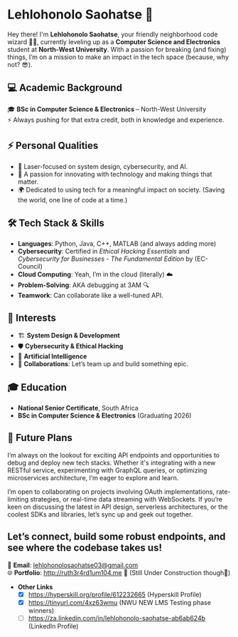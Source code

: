 # Lehlohonolo Saohatse 👾

Hey there! I'm **Lehlohonolo Saohatse**, your friendly neighborhood code wizard 🧙‍♂️, currently leveling up as a **Computer Science and Electronics** student at **North-West University**. With a passion for breaking (and fixing) things, I’m on a mission to make an impact in the tech space (because, why not? 😎).

## 💻 Academic Background
🎓 **BSc in Computer Science & Electronics** – North-West University  
⚡ Always pushing for that extra credit, both in knowledge and experience.

## ⚡ Personal Qualities
- 🎯 Laser-focused on system design, cybersecurity, and AI.
- 🤖 A passion for innovating with technology and making things that matter.
- 🌍 Dedicated to using tech for a meaningful impact on society. (Saving the world, one line of code at a time.)

## 🛠️ Tech Stack & Skills
- **Languages**: Python, Java, C++, MATLAB (and always adding more)
- **Cybersecurity**: Certified in *Ethical Hacking Essentials* and *Cybersecurity for Businesses - The Fundamental Edition* by (EC-Council)
- **Cloud Computing**: Yeah, I’m in the cloud (literally) ☁️
- **Problem-Solving**: AKA debugging at 3AM 🔍
- **Teamwork**: Can collaborate like a well-tuned API.

## 🧠 Interests
- 🏗️ **System Design & Development**  
- 🛡️ **Cybersecurity & Ethical Hacking**  
- 🤖 **Artificial Intelligence**  
- 🤝 **Collaborations**: Let’s team up and build something epic.

## 🎓 Education
- **National Senior Certificate**, South Africa  
- **BSc in Computer Science & Electronics** (Graduating 2026)

## 🔮 Future Plans
I’m always on the lookout for exciting API endpoints and opportunities to debug and deploy new tech stacks. Whether it's integrating with a new RESTful service, experimenting with GraphQL queries, or optimizing microservices architecture, I’m eager to explore and learn.

I’m open to collaborating on projects involving OAuth implementations, rate-limiting strategies, or real-time data streaming with WebSockets. If you’re keen on discussing the latest in API design, serverless architectures, or the coolest SDKs and libraries, let’s sync up and geek out together.

Let’s connect, build some robust endpoints, and see where the codebase takes us!
---

📧 **Email**: lehlohonolosaohatse03@gmail.com  
🌐 **Portfolio**: http://ruth3r4rd1um104.me 🚀 (Still Under Construction though🤖)
- **Other Links**
  - [x] https://hyperskill.org/profile/612232665 (Hyperskill Profile)
  - [x] https://tinyurl.com/4xz63wmu (NWU NEW LMS Testing phase winners)
  - [ ] https://za.linkedin.com/in/lehlohonolo-saohatse-ab6ab624b (LinkedIn Profile)
